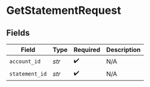 # GetStatementRequest


## Fields

| Field              | Type               | Required           | Description        |
| ------------------ | ------------------ | ------------------ | ------------------ |
| `account_id`       | *str*              | :heavy_check_mark: | N/A                |
| `statement_id`     | *str*              | :heavy_check_mark: | N/A                |